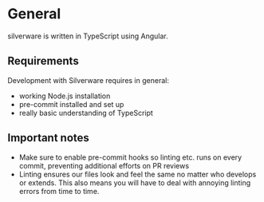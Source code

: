# General

silverware is written in TypeScript using Angular.

## Requirements

Development with Silverware requires in general:

- working Node.js installation
- pre-commit installed and set up
- really basic understanding of TypeScript

## Important notes

- Make sure to enable pre-commit hooks so linting etc. runs on every commit, preventing additional efforts on PR reviews
- Linting ensures our files look and feel the same no matter who develops or extends. This also means you will have to
  deal with annoying linting errors from time to time.
